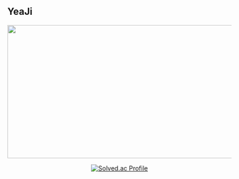 ## YeaJi
<div align="center">

<a href="https://www.gitanimals.org/en_US?utm_medium=image&utm_source=YeaJi5&utm_content=farm">
<img
  src="https://render.gitanimals.org/farms/YeaJi5"
  width="600"
  height="300"
/></a>

<br/>

[![Solved.ac Profile](http://mazassumnida.wtf/api/generate_badge?boj=dalpiecel7)](https://solved.ac/dalpiecel7)

</div>

